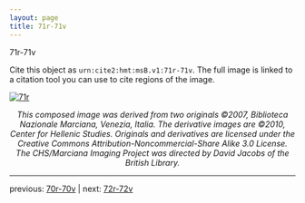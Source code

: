 ```yaml
---
layout: page
title: 71r-71v
---
```


71r-71v

Cite this object as `urn:cite2:hmt:msB.v1:71r-71v`. The full image is linked to a citation tool you can use to cite regions of the image.

[![71r](http://www.homermultitext.org/iipsrv?IIIF=/project/homer/pyramidal/deepzoom/hmt/vbbifolio/v1/vb_70v_71r.tif/full/800,/0/default.jpg)](http://www.homermultitext.org/ict2/?urn=urn:cite2:hmt:vbbifolio.v1:vb_70v_71r) 

<p style="text-align: center; font-style: italic;">This composed image was derived from two originals ©2007, Biblioteca Nazionale Marciana, Venezia, Italia. The derivative images are ©2010, Center for Hellenic Studies. Originals and derivatives are licensed under the Creative Commons Attribution-Noncommercial-Share Alike 3.0 License. The CHS/Marciana Imaging Project was directed by David Jacobs of the British Library.</p>

---

previous: [70r-70v](../70r-70v/) | next: [72r-72v](../72r-72v/)